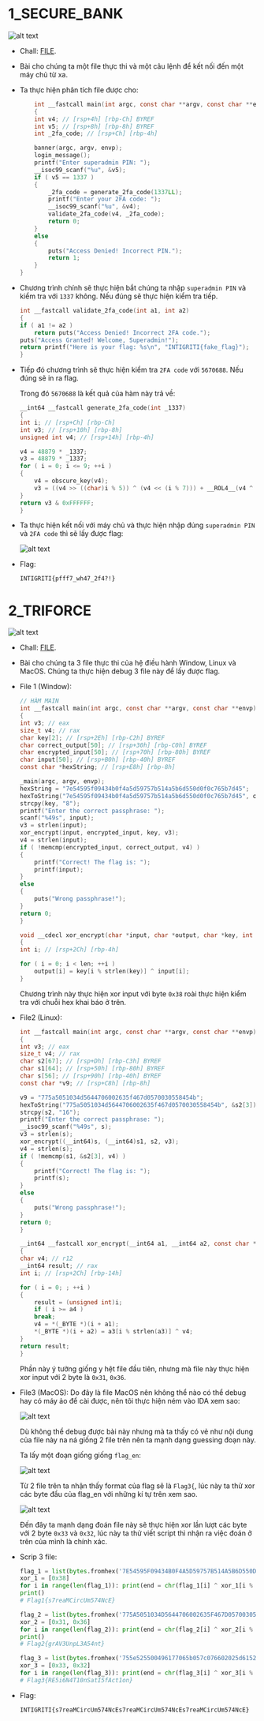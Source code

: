 # 1_SECURE_BANK

![alt text](IMG/2/image.png)

- Chall: [FILE](CHALL/3_secure_bank.rar).

- Bài cho chúng ta một file thực thi và một câu lệnh để kết nối đến một máy chủ từ xa.

- Ta thực hiện phân tích file được cho:

    ```C
        int __fastcall main(int argc, const char **argv, const char **envp)
        {
        int v4; // [rsp+4h] [rbp-Ch] BYREF
        int v5; // [rsp+8h] [rbp-8h] BYREF
        int _2fa_code; // [rsp+Ch] [rbp-4h]

        banner(argc, argv, envp);
        login_message();
        printf("Enter superadmin PIN: ");
        __isoc99_scanf("%u", &v5);
        if ( v5 == 1337 )
        {
            _2fa_code = generate_2fa_code(1337LL);
            printf("Enter your 2FA code: ");
            __isoc99_scanf("%u", &v4);
            validate_2fa_code(v4, _2fa_code);
            return 0;
        }
        else
        {
            puts("Access Denied! Incorrect PIN.");
            return 1;
        }
    }
    ```

- Chương trình chính sẽ thực hiện bắt chúng ta nhập `superadmin PIN` và kiểm tra với `1337` không. Nếu đúng sẽ thực hiện kiểm tra tiếp.

    ```C
    int __fastcall validate_2fa_code(int a1, int a2)
    {
    if ( a1 != a2 )
        return puts("Access Denied! Incorrect 2FA code.");
    puts("Access Granted! Welcome, Superadmin!");
    return printf("Here is your flag: %s\n", "INTIGRITI{fake_flag}");
    }
    ```

- Tiếp đó chương trình sẽ thực hiện kiểm tra `2FA code` với `5670688`. Nếu đúng sẽ in ra flag.

    Trong đó `5670688` là kết quả của hàm này trả về:

    ```C
    __int64 __fastcall generate_2fa_code(int _1337)
    {
    int i; // [rsp+Ch] [rbp-Ch]
    int v3; // [rsp+10h] [rbp-8h]
    unsigned int v4; // [rsp+14h] [rbp-4h]

    v4 = 48879 * _1337;
    v3 = 48879 * _1337;
    for ( i = 0; i <= 9; ++i )
    {
        v4 = obscure_key(v4);
        v3 = ((v4 >> ((char)i % 5)) ^ (v4 << (i % 7))) + __ROL4__(v4 ^ v3, 5);
    }
    return v3 & 0xFFFFFF;
    }
    ```

- Ta thực hiện kết nối với máy chủ và thực hiện nhập đúng `superadmin PIN` và `2FA code` thì sẽ lấy được flag:

    ![alt text](IMG/2/image-1.png)

- Flag:

    ```txt
    INTIGRITI{pfff7_wh47_2f4?!}
    ```

# 2_TRIFORCE

![alt text](IMG/2/image-2.png)

- Chall: [FILE](CHALL/4_triforce.zip).

- Bài cho chúng ta 3 file thực thi của hệ điều hành Window, Linux và MacOS. Chúng ta thực hiện debug 3 file này để lấy được flag.

- File 1 (Window):

    ```C
    // HÀM MAIN
    int __fastcall main(int argc, const char **argv, const char **envp)
    {
    int v3; // eax
    size_t v4; // rax
    char key[2]; // [rsp+2Eh] [rbp-C2h] BYREF
    char correct_output[50]; // [rsp+30h] [rbp-C0h] BYREF
    char encrypted_input[50]; // [rsp+70h] [rbp-80h] BYREF
    char input[50]; // [rsp+B0h] [rbp-40h] BYREF
    const char *hexString; // [rsp+E8h] [rbp-8h]

    _main(argc, argv, envp);
    hexString = "7e54595f09434b0f4a5d59757b514a5b6d550d0f0c765b7d45";
    hexToString("7e54595f09434b0f4a5d59757b514a5b6d550d0f0c765b7d45", correct_output);
    strcpy(key, "8");
    printf("Enter the correct passphrase: ");
    scanf("%49s", input);
    v3 = strlen(input);
    xor_encrypt(input, encrypted_input, key, v3);
    v4 = strlen(input);
    if ( !memcmp(encrypted_input, correct_output, v4) )
    {
        printf("Correct! The flag is: ");
        printf(input);
    }
    else
    {
        puts("Wrong passphrase!");
    }
    return 0;
    }
    ```

    ```c
    void __cdecl xor_encrypt(char *input, char *output, char *key, int len)
    {
    int i; // [rsp+2Ch] [rbp-4h]

    for ( i = 0; i < len; ++i )
        output[i] = key[i % strlen(key)] ^ input[i];
    }
    ```

    Chương trình này thực hiện xor input với byte `0x38` roài thực hiện kiểm tra với chuỗi hex khai báo ở trên.

- File2 (Linux):

    ```C
    int __fastcall main(int argc, const char **argv, const char **envp)
    {
    int v3; // eax
    size_t v4; // rax
    char s2[67]; // [rsp+Dh] [rbp-C3h] BYREF
    char s1[64]; // [rsp+50h] [rbp-80h] BYREF
    char s[56]; // [rsp+90h] [rbp-40h] BYREF
    const char *v9; // [rsp+C8h] [rbp-8h]

    v9 = "775a5051034d5644706002635f467d0570030558454b";
    hexToString("775a5051034d5644706002635f467d0570030558454b", &s2[3]);
    strcpy(s2, "16");
    printf("Enter the correct passphrase: ");
    __isoc99_scanf("%49s", s);
    v3 = strlen(s);
    xor_encrypt((__int64)s, (__int64)s1, s2, v3);
    v4 = strlen(s);
    if ( !memcmp(s1, &s2[3], v4) )
    {
        printf("Correct! The flag is: ");
        printf(s);
    }
    else
    {
        puts("Wrong passphrase!");
    }
    return 0;
    }
    ```

    ```C
    __int64 __fastcall xor_encrypt(__int64 a1, __int64 a2, const char *a3, int a4)
    {
    char v4; // r12
    __int64 result; // rax
    int i; // [rsp+2Ch] [rbp-14h]

    for ( i = 0; ; ++i )
    {
        result = (unsigned int)i;
        if ( i >= a4 )
        break;
        v4 = *(_BYTE *)(i + a1);
        *(_BYTE *)(i + a2) = a3[i % strlen(a3)] ^ v4;
    }
    return result;
    }
    ```

    Phần này ý tưởng giống y hệt file đầu tiên, nhưng mà file này thực hiện xor input với 2 byte là `0x31`, `0x36`.

- File3 (MacOS): Do đây là file MacOS nên không thể nào có thể debug hay có máy ảo để cài được, nên tôi thực hiện ném vào IDA xem sao:

    ![alt text](IMG/2/image-3.png)

    Dù không thể debug được bài này nhưng mà ta thấy có vẻ như nội dung của file này na ná giống 2 file trên nên ta mạnh dạng guessing đoạn này.

    Ta lấy một đoạn giống giống `flag_en`:

    ![alt text](IMG/2/image-5.png)

    Từ 2 file trên ta nhận thấy format của flag sẽ là `Flag3{`, lúc này ta thử xor các byte đầu của flag_en với những kí tự trên xem sao.

    ![alt text](IMG/2/image-6.png)

    Đến đây ta mạnh dạng đoán file này sẽ thực hiện xor lần lượt các byte với 2 byte `0x33` và `0x32`, lúc này ta thử viết script thì nhận ra việc đoán ở trên của mình là chính xác.

- Scrip 3 file:

    ```python
    flag_1 = list(bytes.fromhex('7E54595F09434B0F4A5D59757B514A5B6D550D0F0C765B7D45'))
    xor_1 = [0x38]
    for i in range(len(flag_1)): print(end = chr(flag_1[i] ^ xor_1[i % len(xor_1)]))
    print()
    # Flag1{s7reaMCircUm574NcE}

    flag_2 = list(bytes.fromhex('775A5051034D5644706002635F467D0570030558454B'))
    xor_2 = [0x31, 0x36]
    for i in range(len(flag_2)): print(end = chr(flag_2[i] ^ xor_2[i % len(xor_2)]))
    print()
    # Flag2{grAV3UnpL3A54nt}

    flag_3 = list(bytes.fromhex('755e525500496177065b057c076602025d6152467a0755735046025d5d4f'))
    xor_3 = [0x33, 0x32] 
    for i in range(len(flag_3)): print(end = chr(flag_3[i] ^ xor_3[i % len(xor_3)]))
    # Flag3{RE5i6N4T10nSatI5fAct1on}
    ```

- Flag:

    ```txt
    INTIGRITI{s7reaMCircUm574NcEs7reaMCircUm574NcEs7reaMCircUm574NcE}
    ```

